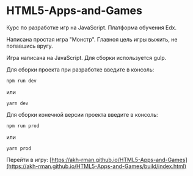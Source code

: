 # HTML5-Apps-and-Games

Курс по разработке игр на JavaScript. Платформа обучения Edx.

Написана простая игра "Монстр". Главноя цель игры выжить, не попавшись вругу.

Игра написана на JavaScript. Для сборки используется gulp.

Для сборки проекта при разработке введите в консоль:
```
npm run dev
```
или
```
yarn dev
```
Для сборки конечной версии проекта введите в консоль:
```
npm run prod
```
или
```
yarn prod
```

Перейти в игру: [https://akh-rman.github.io/HTML5-Apps-and-Games](https://akh-rman.github.io/HTML5-Apps-and-Games/build/index.html)